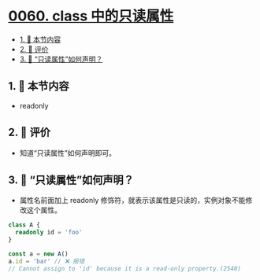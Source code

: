 # [0060. class 中的只读属性](https://github.com/tnotesjs/TNotes.typescript/tree/main/notes/0060.%20class%20%E4%B8%AD%E7%9A%84%E5%8F%AA%E8%AF%BB%E5%B1%9E%E6%80%A7)

<!-- region:toc -->

- [1. 🎯 本节内容](#1--本节内容)
- [2. 🫧 评价](#2--评价)
- [3. 🤔 “只读属性”如何声明？](#3--只读属性如何声明)

<!-- endregion:toc -->

## 1. 🎯 本节内容

- readonly

## 2. 🫧 评价

- 知道“只读属性”如何声明即可。

## 3. 🤔 “只读属性”如何声明？

- 属性名前面加上 readonly 修饰符，就表示该属性是只读的，实例对象不能修改这个属性。

```ts
class A {
  readonly id = 'foo'
}

const a = new A()
a.id = 'bar' // ❌ 报错
// Cannot assign to 'id' because it is a read-only property.(2540)
```
